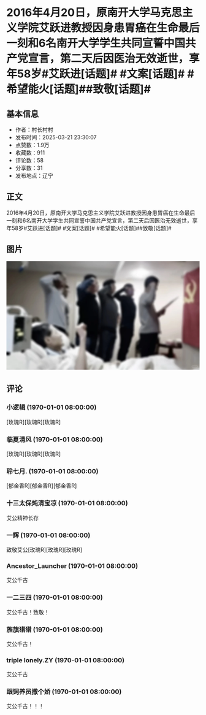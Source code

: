 # 2016年4月20日，原南开大学马克思主义学院艾跃进教授因身患胃癌在生命最后一刻和6名南开大学学生共同宣誓中国共产党宣言，第二天后因医治无效逝世，享年58岁#艾跃进[话题]# #文案[话题]# #希望能火[话题]##致敬[话题]#

## 基本信息

- 作者：村长村村
- 发布时间：2025-03-21 23:30:07
- 点赞数：1.9万
- 收藏数：911
- 评论数：58
- 分享数：31
- 发布地点：辽宁

## 正文

2016年4月20日，原南开大学马克思主义学院艾跃进教授因身患胃癌在生命最后一刻和6名南开大学学生共同宣誓中国共产党宣言，第二天后因医治无效逝世，享年58岁#艾跃进[话题]# #文案[话题]# #希望能火[话题]##致敬[话题]#

## 图片

![图片](images/7486d362c3fd3d12688191ead96ad179.jpg)

## 评论

### 小逻辑 (1970-01-01 08:00:00)

[玫瑰R][玫瑰R][玫瑰R]

### 临夏清风 (1970-01-01 08:00:00)

[玫瑰R][玫瑰R][玫瑰R]

### 聆七月. (1970-01-01 08:00:00)

[郁金香R][郁金香R][郁金香R]

### 十三太保炖清宝凉 (1970-01-01 08:00:00)

艾公精神长存

### 一辉 (1970-01-01 08:00:00)

致敬艾公[玫瑰R][玫瑰R][玫瑰R]

### Ancestor_Launcher (1970-01-01 08:00:00)

艾公千古

### 一二三四 (1970-01-01 08:00:00)

艾公千古！致敬！

### 旌旗猎猎 (1970-01-01 08:00:00)

艾公千古！

### triple lonely.ZY (1970-01-01 08:00:00)

艾公千古

### 跟饲养员撒个娇 (1970-01-01 08:00:00)

艾公千古！！！

